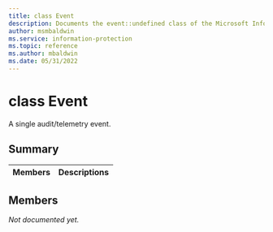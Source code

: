 ```yaml
---
title: class Event 
description: Documents the event::undefined class of the Microsoft Information Protection (MIP) SDK.
author: msmbaldwin
ms.service: information-protection
ms.topic: reference
ms.author: mbaldwin
ms.date: 05/31/2022
---
```


# class Event 
A single audit/telemetry event.
  
## Summary
 Members                        | Descriptions                                
--------------------------------|---------------------------------------------
  
## Members
_Not documented yet._

